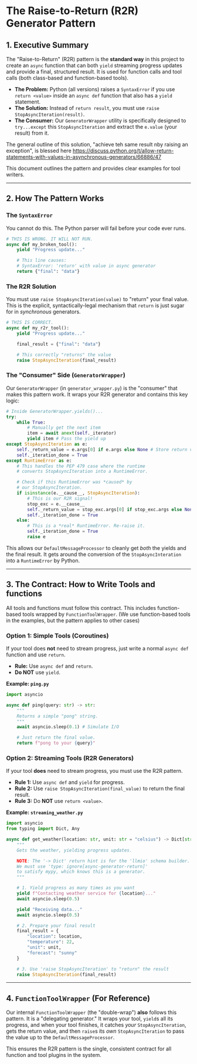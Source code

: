 # The Raise-to-Return (R2R) Generator Pattern

## 1. Executive Summary

The "Raise-to-Return" (R2R) pattern is the **standard way** in this project to create an `async` function that can both `yield` streaming progress updates and provide a final, structured result. It is used for function calls and tool calls (both class-based and function-based tools).

* **The Problem:** Python (all versions) raises a `SyntaxError` if you use `return <value>` inside an `async def` function that also has a `yield` statement.
* **The Solution:** Instead of `return result`, you must use `raise StopAsyncIteration(result)`.
* **The Consumer:** Our `GeneratorWrapper` utility is specifically designed to `try...except` this `StopAsyncIteration` and extract the `e.value` (your result) from it.

The general outline of this solution, "achieve teh same result nby raising an exception", is blessed here https://discuss.python.org/t/allow-return-statements-with-values-in-asynchronous-generators/66886/47

This document outlines the pattern and provides clear examples for tool writers.

---

## 2. How The Pattern Works

### The `SyntaxError`

You cannot do this. The Python parser will fail before your code ever runs.

```python
# THIS IS WRONG. IT WILL NOT RUN.
async def my_broken_tool():
    yield "Progress update..."

    # This line causes:
    # SyntaxError: 'return' with value in async generator
    return {"final": "data"}
```

### The R2R Solution

You must use `raise StopAsyncIteration(value)` to "return" your final value. This is the explicit, syntactically-legal mechanism that `return` is just sugar for in *synchronous* generators.

```python
# THIS IS CORRECT.
async def my_r2r_tool():
    yield "Progress update..."

    final_result = {"final": "data"}

    # This correctly "returns" the value
    raise StopAsyncIteration(final_result)
```

### The "Consumer" Side (`GeneratorWrapper`)

Our `GeneratorWrapper` (in `generator_wrapper.py`) is the "consumer" that makes this pattern work. It wraps your R2R generator and contains this key logic:

```python
# Inside GeneratorWrapper.yields()...
try:
    while True:
        # Manually get the next item
        item = await anext(self._iterator)
        yield item # Pass the yield up
except StopAsyncIteration as e:
    self._return_value = e.args[0] if e.args else None # Store return value
    self._iteration_done = True
except RuntimeError as e:
    # This handles the PEP 479 case where the runtime
    # converts StopAsyncIteration into a RuntimeError.

    # Check if this RuntimeError was *caused* by
    # our StopAsyncIteration.
    if isinstance(e.__cause__, StopAsyncIteration):
        # This is our R2R signal!
        stop_exc = e.__cause__
        self._return_value = stop_exc.args[0] if stop_exc.args else None
        self._iteration_done = True
    else:
        # This is a *real* RuntimeError. Re-raise it.
        self._iteration_done = True
        raise e
```

This allows our `DefaultMessageProcessor` to cleanly get *both* the yields and the final result. It gets around the conversion of the `StopAsyncInteration` into a `RuntimeError` by Python.

---

## 3. The Contract: How to Write Tools and functions

All tools and functions must follow this contract. This includes function-based tools wrapped by `FunctionToolWrapper`. (We use function-based tools in the examples, but the pattern applies to other cases)

### Option 1: Simple Tools (Coroutines)

If your tool does **not** need to stream progress, just write a normal `async def` function and use `return`.

* **Rule:** Use `async def` and `return`.
* **Do NOT** use `yield`.

**Example: `ping.py`**
```python
import asyncio

async def ping(query: str) -> str:
    """
    Returns a simple "pong" string.
    """
    await asyncio.sleep(0.1) # Simulate I/O

    # Just return the final value.
    return f"pong to your {query}"
```

### Option 2: Streaming Tools (R2R Generators)

If your tool **does** need to stream progress, you must use the R2R pattern.

* **Rule 1:** Use `async def` and `yield` for progress.
* **Rule 2:** Use `raise StopAsyncIteration(final_value)` to return the final result.
* **Rule 3:** Do **NOT** use `return <value>`.

**Example: `streaming_weather.py`**
```python
import asyncio
from typing import Dict, Any

async def get_weather(location: str, unit: str = "celsius") -> Dict[str, Any]:
    """
    Gets the weather, yielding progress updates.

    NOTE: The '-> Dict' return hint is for the 'llmio' schema builder.
    We must use 'type: ignore[async-generator-return]'
    to satisfy mypy, which knows this is a generator.
    """

    # 1. Yield progress as many times as you want
    yield f"Contacting weather service for {location}..."
    await asyncio.sleep(0.5)

    yield "Receiving data..."
    await asyncio.sleep(0.5)

    # 2. Prepare your final result
    final_result = {
        "location": location,
        "temperature": 22,
        "unit": unit,
        "forecast": "sunny"
    }

    # 3. Use 'raise StopAsyncIteration' to "return" the result
    raise StopAsyncIteration(final_result)
```

---

## 4. `FunctionToolWrapper` (For Reference)

Our internal `FunctionToolWrapper` (the "double-wrap") **also** follows this pattern. It is a "delegating generator." It wraps your tool, `yield`s all its progress, and when your tool finishes, it catches *your* `StopAsyncIteration`, gets the return value, and then `raise`s its *own* `StopAsyncIteration` to pass the value up to the `DefaultMessageProcessor`.

This ensures the R2R pattern is the single, consistent contract for all function and tool plugins in the system.
